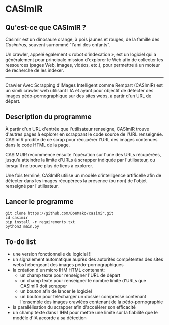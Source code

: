 # CASImIR

## Qu'est-ce que CASImIR ?

Casimir est un dinosaure orange, à pois jaunes et rouges, de la famille des _Casimirus_, souvent surnommé "l'ami des enfants".

Un crawler, appelé également « robot d'indexation », est un logiciel qui a généralement pour principale mission d'explorer le Web afin de collecter les ressources (pages Web, images, vidéos, etc.), pour permettre à un moteur de recherche de les indexer.

---

Crawler Avec Scrapping d'IMages Intelligent comme Rempart (CASImIR) est un simili crawler web utilisant l'IA et ayant pour objectif de détecter des images pédo-pornographique sur des sites webs, à partir d'un URL de départ.

## Description du programme

À partir d'un URL d'entrée que l'utilisateur renseigne, CASImIR trouve d'autres pages à explorer en scrappant le code source de l'URL renseignée.
CASImIR prodite de ce scrap pour récupérer l'URL des images contenues dans le code HTML de la page.

CASIMUIR recommence ensuite l'opération sur l'une des URLs récupérées, jusqu'à atteindre la limite d'URLs à scrapper indiquée par l'utilisateur, ou lorsqu'il ne trouve plus de liens à explorer.

Une fois terminé, CASImIR utilise un modèle d'intelligence artificelle afin de détecter dans les images récupérées la présence (ou non) de l'objet renseigné par l'utilisateur.

## Lancer le programme

```
git clone https://github.com/DonMako/casimir.git
cd casimir
pip install -r requirements.txt
python3 main.py
```

## To-do list
* une version fonctionnelle du logiciel !!
* un signalement automatique auprès des autorités compétentes des sites webs hébergeant des images pédo-pornographiques
* la création d'un micro IHM HTML contenant:
    + un champ texte pour renseigner l'URL de départ
    + un champ texte pour renseigner le nombre limite d'URLs que CASImIR doit scrapper
    + un bouton afin de lancer le logiciel
    + un bouton pour télécharger un dossier compressé contenant l'ensemble des images crawlées contenant de la pédo-pornographie
* la parallélisation du scrapper afin d'accélérer son efficacité
* un champ texte dans l'IHM pour mettre une limite sur la fiabilité que le modèle d'IA accorde à sa détection
